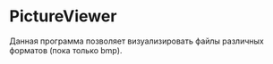 # PictureViewer
Данная программа позволяет визуализировать файлы различных форматов (пока только bmp).

